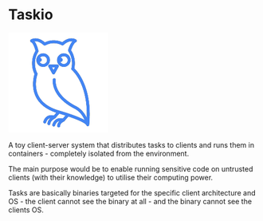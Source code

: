 # Taskio

![logo](assets/logo_small.png)

A toy client-server system that distributes tasks to clients and runs them in containers - completely isolated from the
environment.

The main purpose would be to enable running sensitive code on untrusted clients (with their knowledge) to utilise their
computing power.

Tasks are basically binaries targeted for the specific client architecture and OS - the client cannot see the binary at
all - and the binary cannot see the clients OS.

